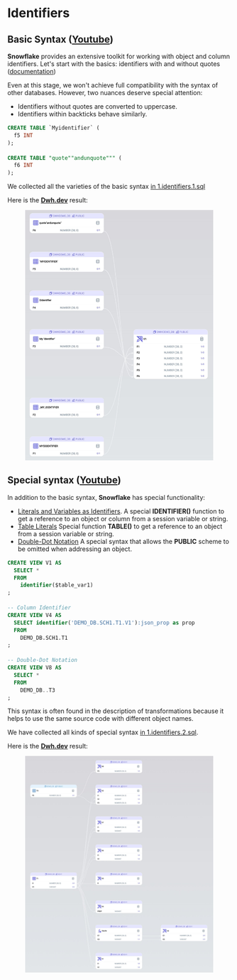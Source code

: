 # Identifiers

## Basic Syntax ([Youtube](https://youtu.be/RIfgdpIOA3Q))

**Snowflake** provides an extensive toolkit for working with object and column identifiers. Let's start with the basics: identifiers with and without quotes ([documentation](https://docs.snowflake.com/en/sql-reference/identifiers-syntax))

Even at this stage, we won't achieve full compatibility with the syntax of other databases. However, two nuances deserve special attention:

* Identifiers without quotes are converted to uppercase.
* Identifiers within backticks behave similarly.

```sql
CREATE TABLE `Myidentifier` (
  f5 INT
);

CREATE TABLE "quote""andunquote""" (
  f6 INT
);
```

We collected all the varieties of the basic syntax [in 1.identifiers.1.sql](https://github.com/dwh-dev/data-lineage-challenge/blob/main/snowflake/1.identifiers/sql/1.identifiers.1.sql)

Here is the [**Dwh.dev**](https://dwh.dev/) result:

<figure><img src="../.gitbook/assets/image (18).png" alt=""><figcaption></figcaption></figure>

## Special syntax ([Youtube](https://youtu.be/hGf2VtBxzHU))

In addition to the basic syntax, **Snowflake** has special functionality:

* [Literals and Variables as Identifiers](https://docs.snowflake.com/en/sql-reference/identifier-literal). A special **IDENTIFIER()** function to get a reference to an object or column from a session variable or string.
* [Table Literals](https://docs.snowflake.com/en/sql-reference/literals-table) Special function **TABLE()** to get a reference to an object from a session variable or string.
* [Double-Dot Notation](https://docs.snowflake.com/en/sql-reference/name-resolution#resolution-when-schema-omitted-double-dot-notation) A special syntax that allows the **PUBLIC** scheme to be omitted when addressing an object.

```sql
CREATE VIEW V1 AS
  SELECT * 
  FROM
    identifier($table_var1)
;

-- Column Identifier
CREATE VIEW V4 AS
  SELECT identifier('DEMO_DB.SCH1.T1.V1'):json_prop as prop 
  FROM 
    DEMO_DB.SCH1.T1
;

-- Double-Dot Notation
CREATE VIEW V8 AS
  SELECT * 
  FROM
    DEMO_DB..T3
;
```

This syntax is often found in the description of transformations because it helps to use the same source code with different object names.

We have collected all kinds of special syntax [in 1.identifiers.2.sql](https://github.com/dwh-dev/data-lineage-challenge/blob/main/snowflake/1.identifiers/sql/1.identifiers.2.sql).

Here is the [**Dwh.dev**](https://dwh.dev/) result:

<figure><img src="../.gitbook/assets/image (19).png" alt=""><figcaption></figcaption></figure>
